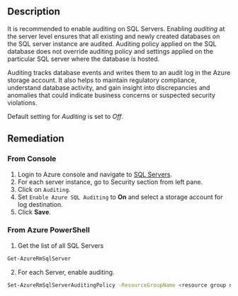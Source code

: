 ## Description

It is recommended to enable auditing on SQL Servers. Enabling *auditing* at the server level ensures that all existing and newly created databases on the SQL server instance are audited. Auditing policy applied on the SQL database does not override auditing policy and settings applied on the particular SQL server where the database is hosted.

Auditing tracks database events and writes them to an audit log in the Azure storage account. It also helps to maintain regulatory compliance, understand database activity, and gain insight into discrepancies and anomalies that could indicate business concerns or suspected security violations.

Default setting for *Auditing* is set to *Off*.

## Remediation

### From Console

1. Login to Azure console and navigate to [SQL Servers](https://portal.azure.com/#create/Microsoft.SQLServer).
2. For each server instance, go to Security section from left pane.
3. Click on `Auditing`.
4. Set `Enable Azure SQL Auditing` to **On** and select a storage account for log destination.
5. Click **Save**.

### From Azure PowerShell

1. Get the list of all SQL Servers

```bash
Get-AzureRmSqlServer
```

2. For each Server, enable auditing.

```bash
Set-AzureRmSqlServerAuditingPolicy -ResourceGroupName <resource group name> - ServerName <server name> -AuditType <audit type> -StorageAccountName <storage account name>
```